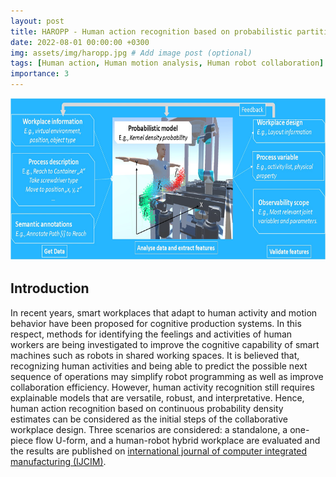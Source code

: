 ```yaml
---
layout: post
title: HAROPP - Human action recognition based on probabilistic partitioning 
date: 2022-08-01 00:00:00 +0300
img: assets/img/haropp.jpg # Add image post (optional)
tags: [Human action, Human motion analysis, Human robot collaboration]
importance: 3
---
```



<p align="center">
  <img width="580" height="260" src="/assets/img/haropp.jpg">
</p>


## Introduction

In recent years, smart workplaces that adapt to human activity and motion behavior have been proposed for cognitive production systems. In this respect, methods for identifying the feelings and activities of human workers are being investigated to improve the cognitive capability of smart machines such as robots in shared working spaces. It is believed that, recognizing human activities and being able to predict the possible next sequence of operations may simplify robot programming as well as improve collaboration efficiency.
However, human activity recognition still requires explainable models that are versatile, robust, and interpretative. Hence, human action recognition based on continuous probability density estimates can be considered as the initial steps of the collaborative workplace design. Three scenarios are considered: a standalone, a one-piece flow U-form, and a human-robot hybrid workplace are evaluated and the results are published on [international journal of computer integrated manufacturing (IJCIM)](https://doi.org/10.1080/0951192X.2023.2177742).



